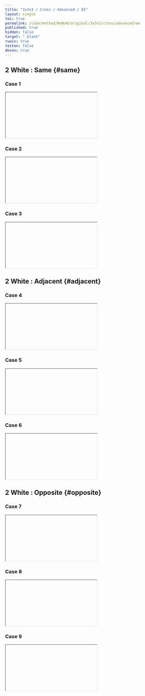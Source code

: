 ```yaml
---
title: "3x3x3 / Cross / Advanced / EE"
layout: single
toc: true
permalink: /cube/method/NxNxN/original/3x3x3/cross/advanced/ee
published: true
hidden: false
target: "_blank"
ruwix: true
teston: false
devon: true
---
```

<span
  id     = "cube"
  teston = "{{page.teston}}"
  devon  = "{{page.devon}}" >
</span>

<head>
  <base target = "{{page.target}}">
</head>



## 2 White : Same {#same}

### Case 1

<iframe
  alg     = "B' D' F"
  colored = "U FD RD"
></iframe>

### Case 2

<iframe
  alg     = "B' F"
  colored = "U FD BD"
></iframe>

### Case 3

<iframe
  alg     = "B' D F"
  colored = "U FD LD"
></iframe>



## 2 White : Adjacent {#adjacent}

### Case 4

<iframe
  alg     = "F R"
  colored = "U FD RD"
></iframe>

### Case 5

<iframe
  alg     = "F D' R"
  colored = "U LD RD"
></iframe>

### Case 6

<iframe
  alg     = "F D2' R"
  colored = "U RD BD"
></iframe>



## 2 White : Opposite {#opposite}

### Case 7

<iframe
  alg     = "R' D' R2'"
  colored = "U FD RD"
></iframe>

### Case 8

<iframe
  alg     = "R' D2' R2'"
  colored = "U LD RD"
></iframe>

### Case 9

<iframe
  alg     = "R' D R2'"
  colored = "U RD BD"
></iframe>
